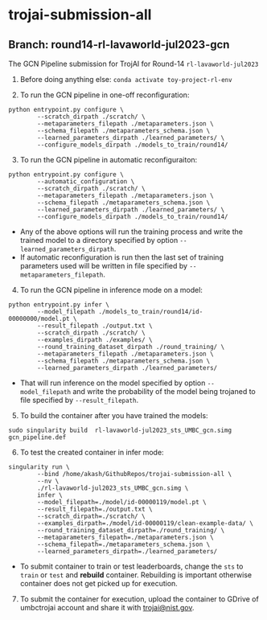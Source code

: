 # trojai-submission-all
## Branch: round14-rl-lavaworld-jul2023-gcn

The GCN Pipeline submission for TrojAI for Round-14 `rl-lavaworld-jul2023`

 1. Before doing anything else: ```conda activate toy-project-rl-env```

 2. To run the GCN pipeline in one-off reconfiguration:
  ```
  python entrypoint.py configure \
          --scratch_dirpath ./scratch/ \
          --metaparameters_filepath ./metaparameters.json \
          --schema_filepath ./metaparameters_schema.json \
          --learned_parameters_dirpath ./learned_parameters/ \
          --configure_models_dirpath ./models_to_train/round14/ 
  ```

 3. To run the GCN pipeline in automatic reconfiguraiton:
  ```
  python entrypoint.py configure \
          --automatic_configuration \
          --scratch_dirpath ./scratch/ \
          --metaparameters_filepath ./metaparameters.json \
          --schema_filepath ./metaparameters_schema.json \
          --learned_parameters_dirpath ./learned_parameters/ \
          --configure_models_dirpath ./models_to_train/round14/ 
  ```

  * Any of the above options will run the training process and write the trained model to a directory specified by option `--learned_parameters_dirpath`.
  * If automatic reconfiguration is run then the last set of training parameters used will be written in file specified by `--metaparameters_filepath`.


 4. To run the GCN pipeline in inference mode on a model:
  ```
  python entrypoint.py infer \
          --model_filepath ./models_to_train/round14/id-00000000/model.pt \
          --result_filepath ./output.txt \
          --scratch_dirpath ./scratch/ \
          --examples_dirpath ./examples/ \
          --round_training_dataset_dirpath ./round_training/ \
          --metaparameters_filepath ./metaparameters.json \
          --schema_filepath ./metaparameters_schema.json \
          --learned_parameters_dirpath ./learned_parameters/ 
  ```

  * That will run inference on the model specified by option `--model_filepath` and write the probability of the model being trojaned to file specified by `--result_filepath`.


 5. To build the container after you have trained the models:
  ```
  sudo singularity build  rl-lavaworld-jul2023_sts_UMBC_gcn.simg  gcn_pipeline.def
  ```


 6. To test the created container in infer mode:
  ```
  singularity run \
          --bind /home/akash/GithubRepos/trojai-submission-all \
          --nv \
          ./rl-lavaworld-jul2023_sts_UMBC_gcn.simg \
          infer \
          --model_filepath=./model/id-00000119/model.pt \
          --result_filepath=./output.txt \
          --scratch_dirpath=./scratch/ \
          --examples_dirpath=./model/id-00000119/clean-example-data/ \
          --round_training_dataset_dirpath=./round_training/ \
          --metaparameters_filepath=./metaparameters.json \
          --schema_filepath=./metaparameters_schema.json \
          --learned_parameters_dirpath=./learned_parameters/ 
  ```
  * To submit container to train or test leaderboards, change the `sts` to `train` or `test` and **rebuild** container. Rebuilding is important otherwise container does not get picked up for execution.


 7. To submit the container for execution, upload the container to GDrive of umbctrojai account and share it with trojai@nist.gov.
